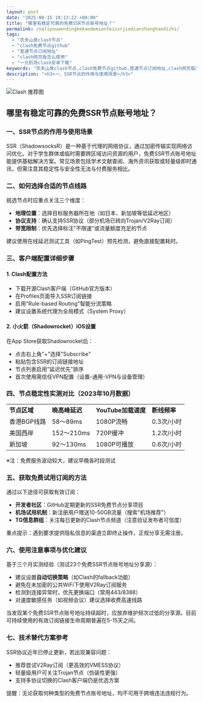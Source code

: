 ```yaml
---
layout: post
date: "2025-08-15 10:13:22 +08:00"
title: "哪里有稳定可靠的免费SSR节点账号地址？"
permalink: /naliyouwendingkekaodemianfeissrjiedianzhanghaodizhi/
tags:
  - "农夫山泉clash节点"
  - "clash免费节点github"
  - "普通节点订阅地址"
  - "clash网页版怎么使用"
  - "一元机场clash安卓下载"
keywords: "农夫山泉clash节点,clash免费节点github,普通节点订阅地址,clash网页版怎么使用,一元机场clash安卓下载"
description: "<h3>一、SSR节点的作用与使用场景</h3>"
---
```


![Clash 推荐图](https://clashjd.github.io/assets/img/机场订阅免费.png)

## 哪里有稳定可靠的免费SSR节点账号地址？

<h3>一、SSR节点的作用与使用场景</h3>
<p>SSR（ShadowsocksR）是一种基于代理的网络协议，通过加密传输实现网络访问优化。对于学生群体或临时需要跨区域访问资源的用户，免费SSR节点账号地址能提供基础解决方案。常见场景包括学术文献查阅、海外资讯获取或轻量级即时通讯，但需注意其稳定性与安全性无法与付费服务相比。</p>
<h3>二、如何选择合适的节点线路</h3>
<p>挑选节点时应重点关注三个维度：</p>
<ul>
<li><strong>地理位置</strong>：选择目标服务器所在地（如日本、新加坡等低延迟地区）</li>
<li><strong>协议支持</strong>：确认支持SSR协议（部分机场已转向Trojan/V2Ray订阅）</li>
<li><strong>带宽限制</strong>：优先选择标注"不限速"或流量额度充足的节点</li>
</ul>
<p>建议使用在线延迟测试工具（如PingTest）预先检测，避免直接配置耗时。</p>
<h3>三、客户端配置详细步骤</h3>
<h4>1. Clash配置方法</h4>
<ul>
<li>下载开源Clash客户端（GitHub官方版本）</li>
<li>在Profiles页面导入SSR订阅链接</li>
<li>启用"Rule-based Routing"智能分流策略</li>
<li>建议设置系统代理为全局模式（System Proxy）</li>
</ul>
<h4>2. 小火箭（Shadowrocket）iOS设置</h4>
<p>在App Store获取Shadowrocket后：</p>
<ul>
<li>点击右上角"+"选择"Subscribe"</li>
<li>粘贴包含SSR的订阅链接地址</li>
<li>节点列表启用"延迟优先"排序</li>
<li>首次使用需信任VPN配置（设置-通用-VPN与设备管理）</li>
</ul>
<h3>四、节点稳定性实测对比（2023年10月数据）</h3>
<table>
<tr>
<td><strong>节点区域</strong></td>
<td><strong>晚高峰延迟</strong></td>
<td><strong>YouTube加载速度</strong></td>
<td><strong>断线频率</strong></td>
</tr>
<tr>
<td>香港BGP线路</td>
<td>58～89ms</td>
<td>1080P流畅</td>
<td>0.3次/小时</td>
</tr>
<tr>
<td>美国西岸</td>
<td>152～210ms</td>
<td>720P缓冲</td>
<td>1.2次/小时</td>
</tr>
<tr>
<td>新加坡</td>
<td>92～130ms</td>
<td>1080P可播放</td>
<td>0.6次/小时</td>
</tr>
</table>
<p>※注：免费服务波动较大，建议早晚各时段测试</p>
<h3>五、获取免费试用订阅的方法</h3>
<p>通过以下途径可获取有效订阅：</p>
<ul>
<li><strong>开发者社区</strong>：GitHub定期更新的SSR免费节点分享项目</li>
<li><strong>机场试用机制</strong>：新注册用户赠送10-50GB流量（搜索"机场推荐"）</li>
<li><strong>TG信息群组</strong>：关注每日更新的Clash节点频道（注意验证发布者可信度）</li>
</ul>
<p>重点提示：遇到要求提供隐私信息的渠道立即终止操作，正规分享无需注册。</p>
<h3>六、使用注意事项与优化建议</h3>
<p>基于三个月实测经验（测试23个免费SSR节点账号地址分享源）：</p>
<ul>
<li>建议设置<strong>自动切换策略</strong>（如Clash的fallback功能）</li>
<li>避免在未加密的公共WiFi下使用V2Ray订阅服务</li>
<li>检测到连接异常时，优先更换端口（常用443/8388）</li>
<li>对速度敏感任务（如视频会议）建议选择收费高速线路</li>
</ul>
<p>当发现某个免费SSR节点账号地址持续超时，应放弃维护频次过低的分享源。目前可持续使用的有效订阅链接生命周期普遍在5-15天之间。</p>
<h3>七、技术替代方案参考</h3>
<p>SSR协议近年已停止更新，若出现兼容问题：</p>
<ul>
<li>推荐尝试V2Ray订阅（更高效的VMESS协议）</li>
<li>轻量级用户可关注Trojan节点（伪装性更强）</li>
<li>支持多协议切换的Clash客户端仍是优选方案</li>
</ul>
<p>提醒：无论获取何种类型的免费节点账号地址，均不可用于跨境违法违规行为。</p>